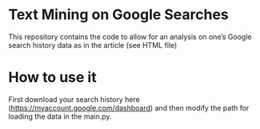# Text Mining on Google Searches

This repository contains the code to allow for an analysis on one’s Google search history data as in the article (see HTML file)

# How to use it

First download your search history here (https://myaccount.google.com/dashboard) and then modify the path for loading the data in the main.py.